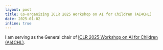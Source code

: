 ```yaml
---
layout: post
title: Co-organizing ICLR 2025 Workshop on AI for Children (AI4CHL)
date: 2025-01-02 
inline: true
---
```


I am serving as the General chair of [ICLR 2025 Workshop on AI for Children (AI4CHL)](https://pediamedai.com/ai4chl/).

